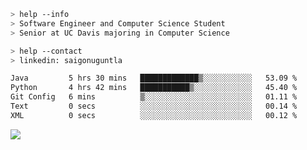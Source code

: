 ```bash
> help --info
> Software Engineer and Computer Science Student
> Senior at UC Davis majoring in Computer Science
```

```bash
> help --contact
> linkedin: saigonuguntla
```

<!--START_SECTION:waka-->

```txt
Java         5 hrs 30 mins   █████████████▒░░░░░░░░░░░   53.09 %
Python       4 hrs 42 mins   ███████████▒░░░░░░░░░░░░░   45.40 %
Git Config   6 mins          ▒░░░░░░░░░░░░░░░░░░░░░░░░   01.11 %
Text         0 secs          ░░░░░░░░░░░░░░░░░░░░░░░░░   00.14 %
XML          0 secs          ░░░░░░░░░░░░░░░░░░░░░░░░░   00.12 %
```

<!--END_SECTION:waka-->

![](https://komarev.com/ghpvc/?username=saigonu&color=6A8AFF)
